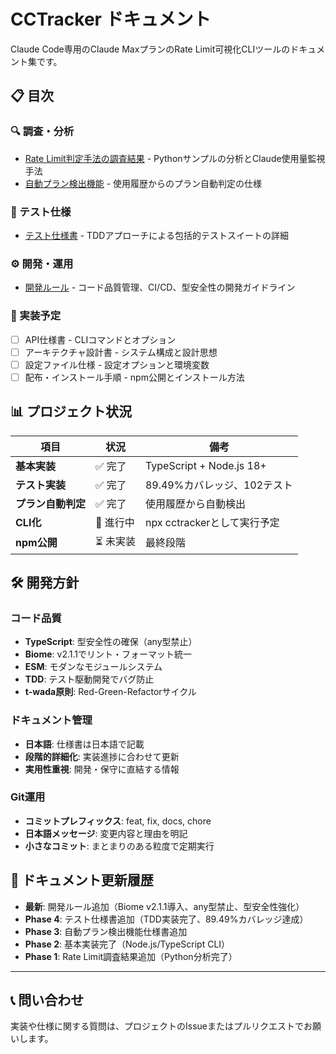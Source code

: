 # CCTracker ドキュメント

Claude Code専用のClaude MaxプランのRate Limit可視化CLIツールのドキュメント集です。

## 📋 目次

### 🔍 調査・分析
- [Rate Limit判定手法の調査結果](./RateLimit判定手法の調査結果.md) - Pythonサンプルの分析とClaude使用量監視手法
- [自動プラン検出機能](./自動プラン検出機能.md) - 使用履歴からのプラン自動判定の仕様

### 🧪 テスト仕様
- [テスト仕様書](./テスト仕様書.md) - TDDアプローチによる包括的テストスイートの詳細

### ⚙️ 開発・運用
- [開発ルール](./開発ルール.md) - コード品質管理、CI/CD、型安全性の開発ガイドライン

### 🚀 実装予定
- [ ] API仕様書 - CLIコマンドとオプション
- [ ] アーキテクチャ設計書 - システム構成と設計思想  
- [ ] 設定ファイル仕様 - 設定オプションと環境変数
- [ ] 配布・インストール手順 - npm公開とインストール方法

## 📊 プロジェクト状況

| 項目 | 状況 | 備考 |
|------|------|------|
| **基本実装** | ✅ 完了 | TypeScript + Node.js 18+ |
| **テスト実装** | ✅ 完了 | 89.49%カバレッジ、102テスト |
| **プラン自動判定** | ✅ 完了 | 使用履歴から自動検出 |
| **CLI化** | 🚧 進行中 | npx cctrackerとして実行予定 |
| **npm公開** | ⏳ 未実装 | 最終段階 |

## 🛠️ 開発方針

### コード品質
- **TypeScript**: 型安全性の確保（any型禁止）
- **Biome**: v2.1.1でリント・フォーマット統一
- **ESM**: モダンなモジュールシステム
- **TDD**: テスト駆動開発でバグ防止
- **t-wada原則**: Red-Green-Refactorサイクル

### ドキュメント管理
- **日本語**: 仕様書は日本語で記載
- **段階的詳細化**: 実装進捗に合わせて更新
- **実用性重視**: 開発・保守に直結する情報

### Git運用
- **コミットプレフィックス**: feat, fix, docs, chore
- **日本語メッセージ**: 変更内容と理由を明記
- **小さなコミット**: まとまりのある粒度で定期実行

## 📝 ドキュメント更新履歴

- **最新**: 開発ルール追加（Biome v2.1.1導入、any型禁止、型安全性強化）
- **Phase 4**: テスト仕様書追加（TDD実装完了、89.49%カバレッジ達成）
- **Phase 3**: 自動プラン検出機能仕様書追加
- **Phase 2**: 基本実装完了（Node.js/TypeScript CLI）
- **Phase 1**: Rate Limit調査結果追加（Python分析完了）

---

## 📞 問い合わせ

実装や仕様に関する質問は、プロジェクトのIssueまたはプルリクエストでお願いします。